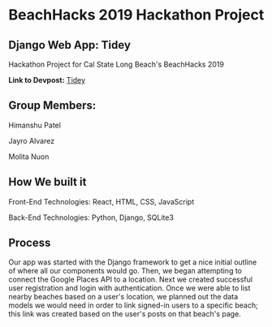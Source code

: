 # BeachHacks 2019 Hackathon Project
## Django Web App: Tidey
Hackathon Project for Cal State Long Beach's BeachHacks 2019

**Link to Devpost:** [Tidey](https://devpost.com/software/beachcleaning)

## Group Members:
Himanshu Patel

Jayro Alvarez

Molita Nuon

## How We built it

Front-End Technologies: React, HTML, CSS, JavaScript

Back-End Technologies: Python, Django, SQLite3

## Process
Our app was started with the Django framework to get a nice initial outline of where all our components would go. Then, we began attempting to connect the Google Places API to a location. Next we created successful user registration and login with authentication. Once we were able to list nearby beaches based on a user's location, we planned out the data models we would need in order to link signed-in users to a specific beach; this link was created based on the user's posts on that beach's page.
